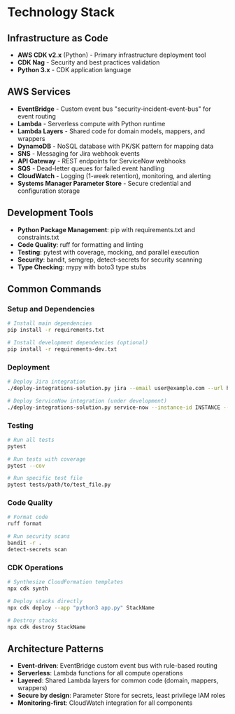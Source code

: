 # Technology Stack

## Infrastructure as Code

- **AWS CDK v2.x** (Python) - Primary infrastructure deployment tool
- **CDK Nag** - Security and best practices validation
- **Python 3.x** - CDK application language

## AWS Services

- **EventBridge** - Custom event bus "security-incident-event-bus" for event routing
- **Lambda** - Serverless compute with Python runtime
- **Lambda Layers** - Shared code for domain models, mappers, and wrappers
- **DynamoDB** - NoSQL database with PK/SK pattern for mapping data
- **SNS** - Messaging for Jira webhook events
- **API Gateway** - REST endpoints for ServiceNow webhooks
- **SQS** - Dead-letter queues for failed event handling
- **CloudWatch** - Logging (1-week retention), monitoring, and alerting
- **Systems Manager Parameter Store** - Secure credential and configuration storage

## Development Tools

- **Python Package Management**: pip with requirements.txt and constraints.txt
- **Code Quality**: ruff for formatting and linting
- **Testing**: pytest with coverage, mocking, and parallel execution
- **Security**: bandit, semgrep, detect-secrets for security scanning
- **Type Checking**: mypy with boto3 type stubs

## Common Commands

### Setup and Dependencies

```bash
# Install main dependencies
pip install -r requirements.txt

# Install development dependencies (optional)
pip install -r requirements-dev.txt
```

### Deployment

```bash
# Deploy Jira integration
./deploy-integrations-solution.py jira --email user@example.com --url https://example.atlassian.net --token TOKEN --project-key PROJ

# Deploy ServiceNow integration (under development)
./deploy-integrations-solution.py service-now --instance-id INSTANCE --username USER --password PASS
```

### Testing

```bash
# Run all tests
pytest

# Run tests with coverage
pytest --cov

# Run specific test file
pytest tests/path/to/test_file.py
```

### Code Quality

```bash
# Format code
ruff format

# Run security scans
bandit -r .
detect-secrets scan
```

### CDK Operations

```bash
# Synthesize CloudFormation templates
npx cdk synth

# Deploy stacks directly
npx cdk deploy --app "python3 app.py" StackName

# Destroy stacks
npx cdk destroy StackName
```

## Architecture Patterns

- **Event-driven**: EventBridge custom event bus with rule-based routing
- **Serverless**: Lambda functions for all compute operations
- **Layered**: Shared Lambda layers for common code (domain, mappers, wrappers)
- **Secure by design**: Parameter Store for secrets, least privilege IAM roles
- **Monitoring-first**: CloudWatch integration for all components